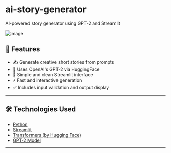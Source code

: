 # ai-story-generator
AI-powered story generator using GPT-2 and Streamlit

![image](https://github.com/user-attachments/assets/8167abf4-d762-435a-a505-7241142e5eb5)

## 🚀 Features

- ✍️ Generate creative short stories from prompts
- 🤖 Uses OpenAI's GPT-2 via HuggingFace
- 🧾 Simple and clean Streamlit interface
- ⚡ Fast and interactive generation
- ✅ Includes input validation and output display


---

## 🛠️ Technologies Used

- [Python](https://python.org)
- [Streamlit](https://streamlit.io)
- [Transformers (by Hugging Face)](https://huggingface.co/transformers)
- [GPT-2 Model](https://huggingface.co/gpt2)

---
